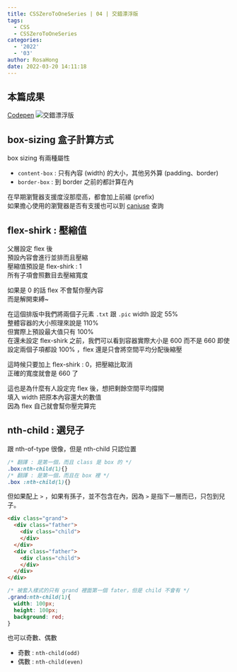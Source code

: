```yaml
---
title: CSSZeroToOneSeries | 04 | 交錯漂浮版
tags:
  - CSS
  - CSSZeroToOneSeries
categories:
  - '2022'
  - '03'
author: RosaHong
date: 2022-03-20 14:11:18
---
```


## 本篇成果
[Codepen](https://codepen.io/shan473/pen/JjOZEBv)
![交錯漂浮版](https://dsm01pap006files.storage.live.com/y4myrS3n9KEVx68j_Eae0KRrAYX2x2pFSw4IpKeLRuSQUsYqqzoIbIJ_TZHOxs96dBkjq9Or4jrv4cbmLYZJHh8XJf5UwXUa8Fst54z9sV0FCDctxAGmKDM3WK1sB4h8QsOqArz8DIpcZX4fpHELmYZC4xd994q-I2LITANufFsVCXWAneTdCRxsl7eG7xqpK_I?width=1024&height=1016&cropmode=none)
<!-- more -->

## box-sizing 盒子計算方式
box sizing 有兩種屬性  
- `content-box` : 只有內容 (width) 的大小，其他另外算 (padding、border)
- `border-box` : 到 border 之前的都計算在內   

在早期瀏覽器支援度沒那麼高，都會加上前綴 (prefix)  
如果擔心使用的瀏覽器是否有支援也可以到 [caniuse](https://caniuse.com/?search=box-sizing) 查詢  

## flex-shirk : 壓縮值
父層設定 flex 後  
預設內容會進行並排而且壓縮  
壓縮值預設是 flex-shirk : 1  
所有子項會照數目去壓縮寬度    

如果是 0 的話 flex 不會幫你壓內容  
而是解開束縛~  

在這個排版中我們將兩個子元素 `.txt` 跟 `.pic`  width 設定 55%    
整體容器的大小照理來說是 110%  
但實際上預設最大值只有 100%  
在還未設定 flex-shirk 之前，我們可以看到容器實際大小是 600 而不是 660
即使設定兩個子項都設 100% ，flex 還是只會將空間平均分配後縮壓   

這時候只要加上 flex-shirk : 0，把壓縮比取消  
正確的寬度就會是 660 了    

這也是為什麼有人設定完 flex 後，想把剩餘空間平均撐開  
填入 width 把原本內容還大的數值  
因為 flex 自己就會幫你壓完算完    


## nth-child : 選兒子
跟 nth-of-type 很像，但是 nth-child 只認位置      

```css
/* 翻譯 : 是第一個，而且 class 是 box 的 */
.box:nth-child(1){} 
/* 翻譯 : 是第一個，而且在 box 裡 */
.box :nth-child(1){}  
``` 

但如果配上 `>` ，如果有孫子，並不包含在內，因為 `>` 是指下一層而已，只包到兒子。 
```html
<div class="grand">
  <div class="father">
    <div class="child">
    </div>
  </div>
  <div class="father">
    <div class="child">
    </div>
  </div>
</div>
```
```css
/* 被套入樣式的只有 grand 裡面第一個 fater，但是 child 不會有 */
.grand:nth-child(1){
  width: 100px;
  height: 100px;
  background: red;
} 
```
也可以奇數、偶數    
- 奇數 : `nth-child(odd)`  
- 偶數 : `nth-child(even)`  

